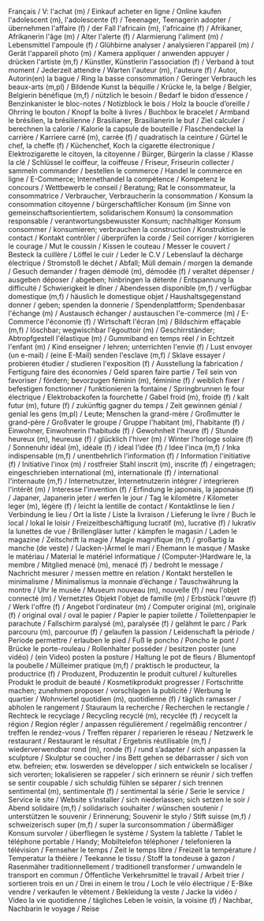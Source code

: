 <!-- Vokabeln von https://moodle.zems.tu-berlin.de/pluginfile.php/275068/mod_resource/content/1/Defi_2_Glossar_FR_DE.pdf für Unité 1-->
Français / V:
l'achat (m) / Einkauf
acheter en ligne / Online kaufen
l'adolescent (m), l'adolescente (f) / Teeenager, Teenagerin
adopter / übernehmen
l'affaire (f) / der Fall
l'africain (m), l'africaine (f) / Afrikaner, Afrikanerin
l'âge (m) / Alter
l'alerte (f) / Alarmierung
l'aliment (m) / Lebensmittel
l'ampoule (f) / Glühbirne
analyser / analysieren
l'appareil (m) / Gerät
l'appareil photo (m) / Kamera
appliquer / anwenden
appuyer / drücken
l'artiste (m,f) / Künstler, Künstlerin
l'association (f) / Verband
à tout moment / Jederzeit
attendre / Warten
l'auteur (m), l'auteure (f) / Autor, Autorin(en)
la bague / Ring
la basse consommation / Geringer Verbrauch
les beaux-arts (m,pl) / Bildende Kunst
la béquille / Krücke
le, la belge / Belgier, Belgierin
bénéfique (m,f) / nützlich
le besoin / Bedarf
le bidon d’essence / Benzinkanister
le bloc-notes / Notizblock
le bois / Holz
la boucle d’oreille / Ohrring
le bouton / Knopf
la boîte à livres / Buchbox
le bracelet / Armband
le brésilien, la brésilienne / Brasilianer, Brasilianerin
le but / Ziel
calculer / berechnen
la calorie / Kalorie
la capsule de bouteille / Flaschendeckel
la carrière / Karriere
carré (m), carrée (f) / quadratisch
la ceinture / Gürtel
le chef, la cheffe (f) / Küchenchef, Koch
la cigarette électronique / Elektrozigarette
le citoyen, la citoyenne / Bürger, Bürgerin
la classe / Klasse
la clé / Schlüssel
le coiffeur, la coiffeuse / Friseur, Friseurin
collecter / sammeln
commander / bestellen
le commerce / Handel
le commerce en ligne / E-Commerce; Internethandel
la compétence / Kompetenz
le concours / Wettbewerb
le conseil / Beratung; Rat
le consommateur, la consommatrice / Verbraucher, Verbraucherin
la consommation / Konsum
la consommation citoyenne / bürgerschaftlicher Konsum (im Sinne von gemeinschaftsorientiertem, solidarischem Konsum)
la consommation responsable / verantwortungsbewusster Konsum; nachhaltiger Konsum
consommer / konsumieren; verbrauchen
la construction / Konstruktion
le contact / Kontakt
contrôler / überprüfen
la corde / Seil
corriger / korrigieren
le courage / Mut
le coussin / Kissen
le couteau / Messer
le couvert / Besteck
la cuillère / Löffel
le cuir / Leder
le C.V / Lebenslauf
la décharge électrique / Stromstoß
le déchet / Abfall; Müll
demain / morgen
la demande / Gesuch
demander /  fragen
démodé (m), démodée (f) / veraltet
dépenser / ausgeben
déposer / abgeben; hinbringen
la détente / Entspannung
la difficulté / Schwierigkeit
le dîner / Abendessen
disponible (m,f) / verfügbar
domestique (m,f) / häuslich
le domestique objet / Haushaltsgegenstand
donner / geben; spenden
la donnerie / Spendenplattform; Spendenbasar
l'échange (m) / Austausch
échanger / austauschen
l'e-commerce (m) / E-Commerce
l'économie (f) / Wirtschaft
l'écran (m) / Bildschirm
effaçable (m,f) / löschbar; wegwischbar
l'égouttoir (m) / Geschirrständer; Abtropfgestell
l'élastique (m) / Gummiband
en temps réel / in Echtzeit
l'enfant (m) / Kind
enseigner / lehren; unterrichten
l'envie (f) / Lust
envoyer (un e-mail) / (eine E-Mail) senden
l'esclave (m,f) / Sklave
essayer / probieren
étudier / studieren
l'exposition (f) / Ausstellung
la fabrication / Fertigung
faire des économies / Geld sparen
faire partie / Teil sein von
favoriser / fördern; bevorzugen
féminin (m), féminine (f) / weiblich
fixer / befestigen
fonctionner / funktionieren
la fontaine / Springbrunnen
le four électrique / Elektrobackofen
la fourchette / Gabel
froid (m), froide (f) / kalt
futur (m), future (f) / zukünftig
gagner du temps / Zeit gewinnen
génial / genial
les gens (m,pl) / Leute; Menschen
la grand-mère / Großmutter
le grand-père / Großvater
le groupe / Gruppe
l'habitant (m), l'habitante (f) / Einwohner, Einwohnerin
l'habitude (f) / Gewohnheit
l'heure (f) / Stunde
heureux (m), heureuse (f) / glücklich
l'hiver (m) / Winter
l'horloge solaire (f) / Sonnenuhr
idéal (m), idéale (f) / ideal
l'idée (f) / Idee
l'inca (m,f) / Inka
indispensable (m,f) / unentbehrlich
l'information (f) / Information
l'initiative (f) / Initiative
l'inox (m) / rostfreier Stahl
inscrit (m), inscrite (f) / eingetragen; eingeschrieben
international (m), internationale (f) / international
l'internaute (m,f) / Internetnutzer, Internetnutzerin
intégrer / integrieren
l'intérêt (m) / Interesse
l'invention (f) / Erfindung
le japonais, la japonaise (f) / Japaner, Japanerin
jeter / werfen
le jour / Tag
le kilomètre / Kilometer
leger (m), légère (f) / leicht
la lentille de contact / Kontaktlinse
le lien / Verbindung
le lieu / Ort
la liste / Liste
la livraison / Lieferung
le livre / Buch
le local / lokal
le loisir / Freizeitbeschäftigung
lucratif (m), lucrative (f) / lukrativ
la lunettes de vue / Brillengläser
lutter / kämpfen
le magasin / Laden
le magazine / Zeitschrift
la magie / Magie
magnifique (m,f) / großartig
la manche (de veste) / (Jacken-)Ärmel
le mari / Ehemann
le masque / Maske
le matériau / Material
le matériel informatique / (Computer-)Hardware
le, la membre / Mitglied
menacé (m), menacé (f) / bedroht
le message / Nachricht
mesurer / messen
mettre en relation / Kontakt herstellen
le minimalisme / Minimalismus
la monnaie d’échange / Tauschwährung
la montre / Uhr
le musée / Museum
nouveau (m), nouvelle (f) / neu
l'objet connecté (m) / Vernetztes Objekt
l'objet de famille (m) / Erbstück
l'œuvre (f) / Werk
l'offre (f) / Angebot
l'ordinateur (m) /  Computer
original (m), originale (f) / original
oval / oval
le papier / Papier
le papier toilette / Toilettenpapier
le parachute / Fallschirm
paralysé (m), paralysée (f) / gelähmt
le parc / Park
parcouru (m), parcourue (f) / gelaufen
la passion / Leidenschaft
la période / Periode
permettre / erlauben
le pied / Fuß
le poncho / Poncho
le pont / Brücke
le porte-rouleau / Rollenhalter
posséder / besitzen
poster (une vidéo) / (ein Video) posten
la posture / Haltung
le pot de fleurs / Blumentopf
la poubelle / Mülleimer
pratique (m,f) / praktisch
le producteur, la productrice (f) / Produzent, Produzentin
le produit culturel / kulturelles Produkt
le produit de beauté / Kosmetikprodukt
progresser / Fortschritte machen; zunehmen
proposer / vorschlagen
la publicité / Werbung
le quartier / Wohnviertel
quotidien (m), quotidienne (f) / täglich
ramasser / abholen
le rangement / Stauraum
la recherche / Recherchen
le rectangle / Rechteck
le recyclage / Recycling
recyclé (m), recyclée (f) / recycelt
la région / Region
régler / anpassen
régulièrement / regelmäßig
rencontrer / treffen
le rendez-vous / Treffen
réparer / reparieren
le réseau / Netzwerk
le restaurant / Restaurant
le résultat / Ergebnis
réutilisable (m,f) / wiederverwendbar
rond (m), ronde (f) / rund
s’adapter / sich anpassen
la sculpture / Skulptur
se coucher / ins Bett gehen
se débarrasser / sich von etw. befreien; etw.
loswerden
se développer / sich entwickeln
se localiser / sich verorten; lokalisieren
se rappeler / sich erinnern
se réunir / sich treffen
se sentir coupable / sich schuldig fühlen
se séparer / sich trennen
sentimental (m), sentimentale (f) / sentimental
la série / Serie
le service / Service
le site / Website
s’installer / sich niederlassen; sich setzen
le soir / Abend
solidaire (m,f) / solidarisch
souhaiter / wünschen
soutenir / unterstützen
le souvenir / Erinnerung; Souvenir
le stylo / Stift
suisse (m,f) / schweizerisch
super (m,f) / super
la surconsommation / übermäßiger Konsum
survoler / überfliegen
le système / System
la tablette / Tablet
le téléphone portable / Handy; Mobiltelefon
téléphoner / telefonieren
la télévision / Fernseher
le temps / Zeit
le temps libre / Freizeit
la température / Temperatur
la théière / Teekanne
le tissu / Stoff
la tondeuse à gazon / Rasenmäher
traditionnellement / traditionell
transformer / umwandeln
le transport en commun / Öffentliche Verkehrsmittel
le travail / Arbeit
trier / sortieren
trois en un / Drei in einem
le trou / Loch
le vélo électrique / E-Bike
vendre / verkaufen
le vêtement / Bekleidung
la veste / Jacke
la vidéo / Video
la vie quotidienne / tägliches Leben
le voisin, la voisine (f) / Nachbar, Nachbarin
le voyage / Reise
